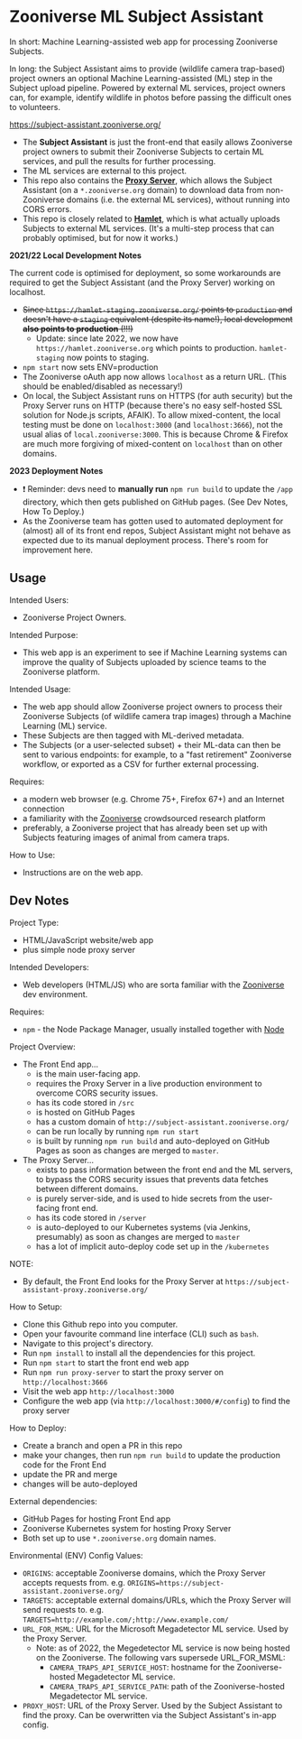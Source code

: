 # Zooniverse ML Subject Assistant

In short: Machine Learning-assisted web app for processing Zooniverse Subjects.

In long: the Subject Assistant aims to provide (wildlife camera trap-based) project owners an optional Machine Learning-assisted (ML) step in the Subject upload pipeline. Powered by external ML services, project owners can, for example, identify wildlife in photos before passing the difficult ones to volunteers.

https://subject-assistant.zooniverse.org/

- The **Subject Assistant** is just the front-end that easily allows Zooniverse project owners to submit their Zooniverse Subjects to certain ML services, and pull the results for further processing.
- The ML services are external to this project.
- This repo also contains the **[Proxy Server](https://subject-assistant-proxy.zooniverse.org/)**, which allows the Subject Assistant (on a `*.zooniverse.org` domain) to download data from non-Zooniverse domains (i.e. the external ML services), without running into CORS errors.
- This repo is closely related to **[Hamlet](https://github.com/zooniverse/hamlet)**, which is what actually uploads Subjects to external ML services. (It's a multi-step process that can probably optimised, but for now it works.)

**2021/22 Local Development Notes**

The current code is optimised for deployment, so some workarounds are required to get the Subject Assistant (and the Proxy Server) working on localhost.
- ~~Since `https://hamlet-staging.zooniverse.org/` points to `production` and doesn't have a `staging` equivalent (despite its name!), local development **also points to production** (!!!)~~
  - Update: since late 2022, we now have `https://hamlet.zooniverse.org` which points to production. `hamlet-staging` now points to staging.
- `npm start` now sets ENV=production
- The Zooniverse oAuth app now allows `localhost` as a return URL. (This should be enabled/disabled as necessary!)
- On local, the Subject Assistant runs on HTTPS (for auth security) but the Proxy Server runs on HTTP (because there's no easy self-hosted SSL solution for Node.js scripts, AFAIK). To allow mixed-content, the local testing must be done on `localhost:3000` (and `localhost:3666`), not the usual alias of `local.zooniverse:3000`. This is because Chrome & Firefox are much more forgiving of mixed-content on `localhost` than on other domains.

**2023 Deployment Notes**

- ❗ Reminder: devs need to **manually run** `npm run build` to update the `/app` directory, which then gets published on GitHub pages. (See Dev Notes, How To Deploy.)
- As the Zooniverse team has gotten used to automated deployment for (almost) all of its front end repos, Subject Assistant might not behave as expected due to its manual deployment process. There's room for improvement here.

## Usage

Intended Users:
- Zooniverse Project Owners.

Intended Purpose:
- This web app is an experiment to see if Machine Learning systems can improve the quality of Subjects uploaded by science teams to the Zooniverse platform.

Intended Usage:
- The web app should allow Zooniverse project owners to process their Zooniverse Subjects (of wildlife camera trap images) through a Machine Learning (ML) service.
- These Subjects are then tagged with ML-derived metadata.
- The Subjects (or a user-selected subset) + their ML-data can then be sent to various endpoints: for example, to a "fast retirement" Zooniverse workflow, or exported as a CSV for further external processing.

Requires:
- a modern web browser (e.g. Chrome 75+, Firefox 67+) and an Internet connection
- a familiarity with the [Zooniverse](https://www.zooniverse.org) crowdsourced research platform
- preferably, a Zooniverse project that has already been set up with Subjects featuring images of animal from camera traps.

How to Use:
- Instructions are on the web app.

## Dev Notes

Project Type:
- HTML/JavaScript website/web app
- plus simple node proxy server

Intended Developers:
- Web developers (HTML/JS) who are sorta familiar with the [Zooniverse](https://github.com/zooniverse/)
  dev environment.

Requires:
- `npm` - the Node Package Manager, usually installed together with [Node](https://nodejs.org/)

Project Overview:
- The Front End app...
  - is the main user-facing app.
  - requires the Proxy Server in a live production environment to overcome CORS security issues.
  - has its code stored in `/src`
  - is hosted on GitHub Pages
  - has a custom domain of `http://subject-assistant.zooniverse.org/`
  - can be run locally by running `npm run start`
  - is built by running `npm run build` and auto-deployed on GitHub Pages as soon as changes are merged to `master`.
- The Proxy Server...
  - exists to pass information between the front end and the ML servers, to bypass the CORS security issues that prevents data fetches between different domains.
  - is purely server-side, and is used to hide secrets from the user-facing front end.
  - has its code stored in `/server`
  - is auto-deployed to our Kubernetes systems (via Jenkins, presumably) as soon as changes are merged to `master`
  - has a lot of implicit auto-deploy code set up in the `/kubernetes`

NOTE:
- By default, the Front End looks for the Proxy Server at `https://subject-assistant-proxy.zooniverse.org/`

How to Setup:
- Clone this Github repo into you computer.
- Open your favourite command line interface (CLI) such as `bash`.
- Navigate to this project's directory.
- Run `npm install` to install all the dependencies for this project.
- Run `npm start` to start the front end web app
- Run `npm run proxy-server` to start the proxy server on `http://localhost:3666`
- Visit the web app `http://localhost:3000`
- Configure the web app (via `http://localhost:3000/#/config`) to find the proxy server

How to Deploy:
- Create a branch and open a PR in this repo
- make your changes, then run `npm run build` to update the production code for the Front End
- update the PR and merge
- changes will be auto-deployed

External dependencies:
- GitHub Pages for hosting Front End app
- Zooniverse Kubernetes system for hosting Proxy Server
- Both set up to use `*.zooniverse.org` domain names.

Environmental (ENV) Config Values:
- `ORIGINS`: acceptable Zooniverse domains, which the Proxy Server accepts requests from. e.g. `ORIGINS=https://subject-assistant.zooniverse.org/`
- `TARGETS`: acceptable external domains/URLs, which the Proxy Server will send requests to. e.g. `TARGETS=http://example.com/;http://www.example.com/`
- `URL_FOR_MSML`: URL for the Microsoft Megadetector ML service. Used by the Proxy Server.
  - Note: as of 2022, the Megedetector ML service is now being hosted on the Zooniverse. The following vars supersede URL_FOR_MSML:
    - `CAMERA_TRAPS_API_SERVICE_HOST`: hostname for the Zooniverse-hosted Megadetector ML service.
    - `CAMERA_TRAPS_API_SERVICE_PATH`: path of the Zooniverse-hosted Megadetector ML service. 
- `PROXY_HOST`: URL of the Proxy Server. Used by the Subject Assistant to find the proxy. Can be overwritten via the Subject Assistant's in-app config.
